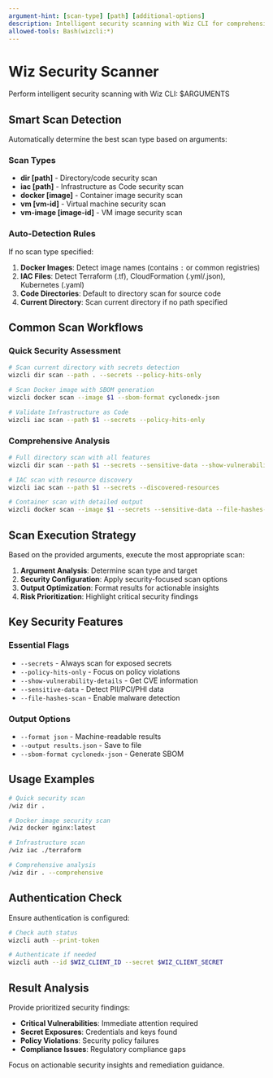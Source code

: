 ```yaml
---
argument-hint: [scan-type] [path] [additional-options]
description: Intelligent security scanning with Wiz CLI for comprehensive vulnerability assessment
allowed-tools: Bash(wizcli:*)
---
```


# Wiz Security Scanner

Perform intelligent security scanning with Wiz CLI: $ARGUMENTS

## Smart Scan Detection

Automatically determine the best scan type based on arguments:

### Scan Types

- **dir [path]** - Directory/code security scan
- **iac [path]** - Infrastructure as Code security scan
- **docker [image]** - Container image security scan
- **vm [vm-id]** - Virtual machine security scan
- **vm-image [image-id]** - VM image security scan

### Auto-Detection Rules

If no scan type specified:

1. **Docker Images**: Detect image names (contains `:` or common registries)
2. **IAC Files**: Detect Terraform (.tf), CloudFormation (.yml/.json), Kubernetes (.yaml)
3. **Code Directories**: Default to directory scan for source code
4. **Current Directory**: Scan current directory if no path specified

## Common Scan Workflows

### Quick Security Assessment

```bash
# Scan current directory with secrets detection
wizcli dir scan --path . --secrets --policy-hits-only

# Scan Docker image with SBOM generation
wizcli docker scan --image $1 --sbom-format cyclonedx-json

# Validate Infrastructure as Code
wizcli iac scan --path $1 --secrets --policy-hits-only
```

### Comprehensive Analysis

```bash
# Full directory scan with all features
wizcli dir scan --path $1 --secrets --sensitive-data --show-vulnerability-details

# IAC scan with resource discovery
wizcli iac scan --path $1 --secrets --discovered-resources

# Container scan with detailed output
wizcli docker scan --image $1 --secrets --sensitive-data --file-hashes-scan
```

## Scan Execution Strategy

Based on the provided arguments, execute the most appropriate scan:

1. **Argument Analysis**: Determine scan type and target
2. **Security Configuration**: Apply security-focused scan options
3. **Output Optimization**: Format results for actionable insights
4. **Risk Prioritization**: Highlight critical security findings

## Key Security Features

### Essential Flags

- `--secrets` - Always scan for exposed secrets
- `--policy-hits-only` - Focus on policy violations
- `--show-vulnerability-details` - Get CVE information
- `--sensitive-data` - Detect PII/PCI/PHI data
- `--file-hashes-scan` - Enable malware detection

### Output Options

- `--format json` - Machine-readable results
- `--output results.json` - Save to file
- `--sbom-format cyclonedx-json` - Generate SBOM

## Usage Examples

```bash
# Quick security scan
/wiz dir .

# Docker image security scan
/wiz docker nginx:latest

# Infrastructure scan
/wiz iac ./terraform

# Comprehensive analysis
/wiz dir . --comprehensive
```

## Authentication Check

Ensure authentication is configured:

```bash
# Check auth status
wizcli auth --print-token

# Authenticate if needed
wizcli auth --id $WIZ_CLIENT_ID --secret $WIZ_CLIENT_SECRET
```

## Result Analysis

Provide prioritized security findings:

- **Critical Vulnerabilities**: Immediate attention required
- **Secret Exposures**: Credentials and keys found
- **Policy Violations**: Security policy failures
- **Compliance Issues**: Regulatory compliance gaps

Focus on actionable security insights and remediation guidance.
